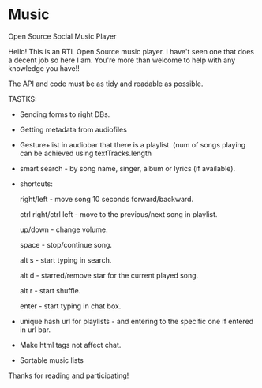 # Music
Open Source Social Music Player

Hello!
This is an RTL Open Source music player.
I have't seen one that does a decent job so here I am. You're more than welcome to help with any knowledge you have!!

The API and code must be as tidy and readable as possible.

TASTKS:

* Sending forms to right DBs.

* Getting metadata from audiofiles

* Gesture+list in audiobar that there is a playlist. (num of songs playing can be achieved using textTracks.length

* smart search - by song name, singer, album or lyrics (if available).

* shortcuts:

	right/left - move song 10 seconds forward/backward.
	
	ctrl right/ctrl left - move to the previous/next song in playlist.
	
	up/down - change volume.
	
	space - stop/continue song.
	
	alt s - start typing in search.
	
	alt d - starred/remove star for the current played song.
	
	alt r - start shuffle.
	
	enter - start typing in chat box.

* unique hash url for playlists - and entering to the specific one if entered in url bar.

* Make html tags not affect chat.

* Sortable music lists

Thanks for reading and participating!
